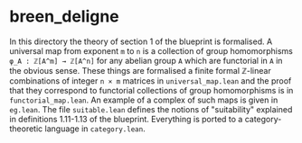# breen_deligne

In this directory the theory of section 1 of the blueprint is formalised.
A universal map from exponent `m` to `n` is a collection of
group homomorphisms `φ_A : ℤ[A^m] → ℤ[A^n]` for any abelian group `A` which
are functorial in `A` in the obvious sense. These things are formalised
a finite formal ℤ-linear combinations of integer `n × m` matrices in
`universal_map.lean` and the proof that they correspond to functorial
collections of group homomorphisms is in `functorial_map.lean`. An example
of a complex of such maps is given in `eg.lean`. The file `suitable.lean`
defines the notions of "suitability" explained in definitions 1.11-1.13
of the blueprint. Everything is ported to a category-theoretic language
in `category.lean`.
